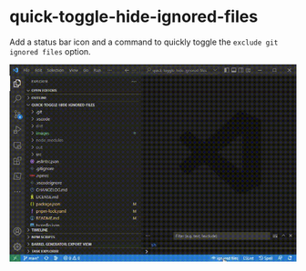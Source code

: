 # quick-toggle-hide-ignored-files

Add a status bar icon and a command to quickly toggle the `exclude git ignored files` option.

![preview](images/marketplace-preview.gif)
